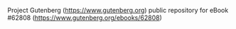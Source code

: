 Project Gutenberg (https://www.gutenberg.org) public repository for eBook #62808 (https://www.gutenberg.org/ebooks/62808)

